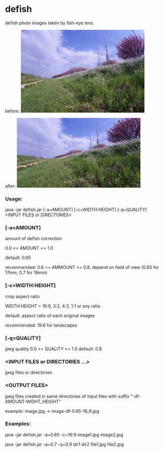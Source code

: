 # defish
defish photo images taken by fish-eye lens.

before:
<img src="https://github.com/kgotow/defish/blob/master/samples/K1032025.jpg" width="400"/>

after:
<img src="https://github.com/kgotow/defish/blob/master/samples/K1032025-df-0.65-16_9.jpg" width="400"/>

### Usage:
java -jar defish.jar [-a=AMOUNT] [-c=WIDTH:HEIGHT] [-q=QUALITY] &lt;INPUT FILES or DIRECTORIES&gt;

### [-a=AMOUNT]
amount of defish correction

0.0 <= AMOUNT <= 1.0

default: 0.65

recommended: 0.6 <= AMMOUNT <= 0.8, depend on field of view (0.65 for 17mm, 0.7 for 16mm)


  
### [-c=WIDTH:HEIGHT]
crop aspect ratio

WIDTH:HEIGHT = 16:9, 3:2, 4:3, 1:1 or any ratio

default: aspect ratio of each original images

recommended: 19:6 for landscapes
    
### [-q=QUALITY]
jpeg quality
0.0 <= QUALITY <= 1.0
default: 0.8
    
### &lt;INPUT FILES or DIRECTORIES ...&gt;
jpeg files or directories
  
### &lt;OUTPUT FILES&gt;
jpeg files created in same directories of input files with suffix "-df-AMOUNT-WIDHT_HEIGHT"

example: image.jpg -> image-df-0.65-16_9.jpg
  
### Examples:
java -jar defish.jar -a=0.65 -c=16:9 image1.jpg image2.jpg

java -jar defish.jar -a=0.7 -q=0.9 dir1 dir2 file1.jpg file2.jpg
